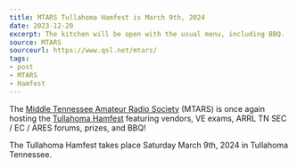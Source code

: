 ```yaml
---
title: MTARS Tullahoma Hamfest is March 9th, 2024
date: 2023-12-20
excerpt: The kitchen will be open with the usual menu, including BBQ.
source: MTARS
sourceurl: https://www.qsl.net/mtars/
tags:
- post
- MTARS
- Hamfest
---
```

The [Middle Tennessee Amateur Radio Society](https://www.qsl.net/mtars/) (MTARS) is once again hosting the [Tullahoma Hamfest](https://www.qsl.net/mtars/2024%20Hamfest%20Flyer) featuring vendors, VE exams, ARRL TN SEC / EC / ARES forums, prizes, and BBQ!

The Tullahoma Hamfest takes place Saturday March 9th, 2024 in Tullahoma Tennessee. 